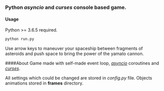 ### Python *asyncio* and *curses* console based game.

#### Usage
Python >= 3.6.5 required.

```bash
python run.py
```

Use arrow keys to maneuver your spaceship between fragments of asteroids 
and push space to bring the power of the yamato cannon.


####About
Game made with self-made event loop, [*asyncio*](https://docs.python.org/3/library/asyncio.html) 
coroutines and  [*curses*](https://docs.python.org/3/howto/curses.html).


All settings which could be changed are stored in *config.py* file.
Objects animations stored in __frames__ directory.